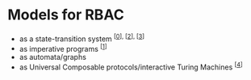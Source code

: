 # Models for RBAC

* as a state-transition system <sup>[[0]], [[2]], [[3]]</sup>
* as imperative programs <sup>[[1]]</sup>
* as automata/graphs 
* as Universal Composable protocols/interactive Turing Machines <sup>[[4]]</sup>

[0]: https://www.cs.purdue.edu/homes/ninghui/papers/rbac_analysis_tissec.pdf
[1]: http://madhu.cs.illinois.edu/csf12.pdf
[2]: http://citeseerx.ist.psu.edu/viewdoc/download?doi=10.1.1.336.3000&rep=rep1&type=pdf
[3]: https://sites.cs.ucsb.edu/~kemm/courses/cs266/hawaii.pdf
[4]: https://eprint.iacr.org/2014/553.pdf
